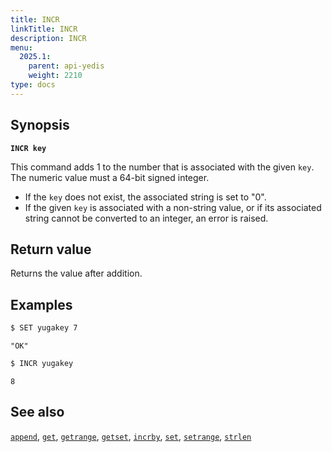 ```yaml
---
title: INCR
linkTitle: INCR
description: INCR
menu:
  2025.1:
    parent: api-yedis
    weight: 2210
type: docs
---
```


## Synopsis

**`INCR key`**

This command adds 1 to the number that is associated with the given `key`. The numeric value must a 64-bit signed integer.

- If the `key` does not exist, the associated string is set to "0".
- If the given `key` is associated with a non-string value, or if its associated string cannot be converted to an integer, an error is raised.

## Return value

Returns the value after addition.

## Examples

```sh
$ SET yugakey 7
```

```
"OK"
```

```sh
$ INCR yugakey
```

```
8
```

## See also

[`append`](../append/), [`get`](../get/), [`getrange`](../getrange/), [`getset`](../getset/), [`incrby`](../incrby/), [`set`](../set/), [`setrange`](../setrange/), [`strlen`](../strlen/)
